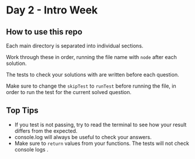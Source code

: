 # Day 2 - Intro Week

## How to use this repo

Each main directory is separated into individual sections.

Work through these in order, running the file name with `node` after each solution.

The tests to check your solutions with are written before each question.

Make sure to change the `skipTest` to `runTest` before running the file, in order to run the test for the current solved question.

## Top Tips

- If you test is not passing, try to read the terminal to see how your result differs from the expected.
- console.log will always be useful to check your answers.
- Make sure to `return` values from your functions. The tests will not check console logs
  .
